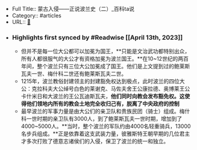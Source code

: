 - Full Title:: 蒙古入侵——正说波兰史（二）_百科ta说
- Category:: #articles
- URL:: [🔗](https://baike.baidu.com/tashuo/browse/content?id=6d6b44f741b6b31e15d81e5e&fromModule=tashuo-article-list_tashuo-feed&fromLemmaModule=pcTopicList&fromTopicId=ced913fd2677e416c8380572)
- ### Highlights first synced by #Readwise [[April 13th, 2023]]
    - 但并不是每一位大公都可以加冕为国王，**只能是文治武功都特别出众，所有人都很服气的大公才有资格加冕为波兰国王。**在10~12世纪的两百年间，整个波兰只有三位大公加冕成了国王。他们是上文提到过的鲍莱斯瓦夫一世、梅什科二世还有鲍莱斯瓦夫二世。
    - 1215年，波兰教俗封建领主的封建豁免权达到极点，此时波兰的四位大公：克拉科夫大公绰号白色的莱谢克、马佐夫舍王公康拉德、奥博莱王公卡什米日和大波兰的王公瓦迪斯瓦夫，**他们同时向教会发布豁免权。这使得他们领地内所有的教会土地完全收归己有，脱离了中央政府的控制**
    - 最早波兰的军事力量是由大公们的亲卫队和贵族民团（骑士）组成。梅什科一世时期的亲卫队有3000人，到了鲍莱斯瓦夫一世时期，增加到了4000~5000人。**当时，整个波兰的军队约由4000名轻重骑兵，13000名步兵组成。**正是依靠着这支武装力量，彼雅斯特王朝早期的几位君主才多次打败了德意志诸侯们的入侵，保卫了波兰的统一和独立。
